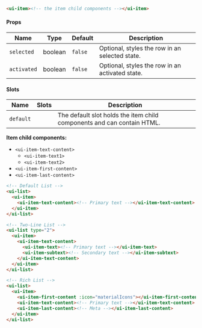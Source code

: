 ```html
<ui-item><!-- the item child components --></ui-item>
```

#### Props

| Name        | Type    | Default | Description                                     |
| ----------- | ------- | ------- | ----------------------------------------------- |
| `selected`  | boolean | `false` | Optional, styles the row in an selected state.  |
| `activated` | boolean | `false` | Optional, styles the row in an activated state. |

#### Slots

| Name      | Slots | Description                                                            |
| --------- | ----- | ---------------------------------------------------------------------- |
| `default` |       | The default slot holds the item child components and can contain HTML. |

**Item child components:**

- `<ui-item-text-content>`
  - `<ui-item-text1>`
  - `<ui-item-text2>`
- `<ui-item-first-content>`
- `<ui-item-last-content>`

```html
<!-- Default List -->
<ui-list>
  <ui-item>
    <ui-item-text-content><!-- Primary text --></ui-item-text-content>
  </ui-item>
</ui-list>

<!-- Two-Line List -->
<ui-list type="2">
  <ui-item>
    <ui-item-text-content>
      <ui-item-text><!-- Primary text --></ui-item-text>
      <ui-item-subtext><!-- Secondary text --></ui-item-subtext>
    </ui-item-text-content>
  </ui-item>
</ui-list>

<!-- Rich List -->
<ui-list>
  <ui-item>
    <ui-item-first-content :icon="materialIcons"></ui-item-first-content>
    <ui-item-text-content><!-- Primary text --></ui-item-text-content>
    <ui-item-last-content><!-- Meta --></ui-item-last-content>
  </ui-item>
</ui-list>
```
